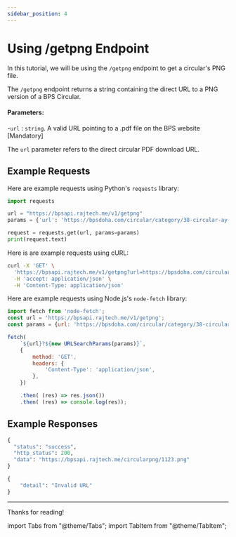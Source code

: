 ```yaml
---
sidebar_position: 4
---
```


# Using /getpng Endpoint

In this tutorial, we will be using the `/getpng` endpoint to get a circular's PNG file.

The `/getpng` endpoint returns a string containing the direct URL to a PNG version of a BPS Circular.


#### Parameters:

-`url` : `string`. A valid URL pointing to a .pdf file on the BPS website [Mandatory]

The `url` parameter refers to the direct circular PDF download URL.


## Example Requests

<Tabs>



<TabItem value="python" label="Python" default>

Here are example requests using Python's `requests` library:


```python
import requests

url = "https://bpsapi.rajtech.me/v1/getpng"
params = {'url': 'https://bpsdoha.com/circular/category/38-circular-ay-2022-23?download=1147'}

request = requests.get(url, params=params)
print(request.text)
```



</TabItem>



<TabItem value="curl" label="cURL">

Here is are example requests using cURL:



```bash
curl -X 'GET' \
  'https://bpsapi.rajtech.me/v1/getpng?url=https://bpsdoha.com/circular/category/38-circular-ay-2022-23?download=1147' \
  -H 'accept: application/json' \
  -H 'Content-Type: application/json' 
```

</TabItem>



<TabItem value="nodejs" label="Node.js">

Here are example requests using Node.js's `node-fetch` library:


```js
import fetch from 'node-fetch';
const url = 'https://bpsapi.rajtech.me/v1/getpng';
const params = {url: 'https://bpsdoha.com/circular/category/38-circular-ay-2022-23?download=1147'};

fetch(
    `${url}?${new URLSearchParams(params)}`,
    {
        method: 'GET',
        headers: {
            'Content-Type': 'application/json',
        },
    })

    .then( (res) => res.json())
    .then( (res) => console.log(res));
```

</TabItem>



</Tabs>

## Example Responses

<Tabs>

<TabItem value="success" label="Success" default>


```python
{
  "status": "success",
  "http_status": 200,
  "data": "https://bpsapi.rajtech.me/circularpng/1123.png"
}
```

</TabItem>

<TabItem value="error" label="Error">

```python
{
    "detail": "Invalid URL"
}
```

</TabItem>
</Tabs>


---

Thanks for reading!

import Tabs			from "@theme/Tabs";
import TabItem		from "@theme/TabItem";